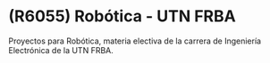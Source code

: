 # (R6055) Robótica - UTN FRBA

Proyectos para Robótica, materia electiva de la carrera de Ingeniería Electrónica de la UTN FRBA.

